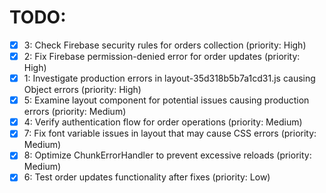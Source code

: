 # TODO:

- [x] 3: Check Firebase security rules for orders collection (priority: High)
- [x] 2: Fix Firebase permission-denied error for order updates (priority: High)
- [x] 1: Investigate production errors in layout-35d318b5b7a1cd31.js causing Object errors (priority: High)
- [x] 5: Examine layout component for potential issues causing production errors (priority: Medium)
- [x] 4: Verify authentication flow for order operations (priority: Medium)
- [x] 7: Fix font variable issues in layout that may cause CSS errors (priority: Medium)
- [x] 8: Optimize ChunkErrorHandler to prevent excessive reloads (priority: Medium)
- [x] 6: Test order updates functionality after fixes (priority: Low)
